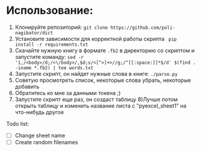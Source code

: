 # Использование:
1) Клонируйте репозиторий:
```git clone https://github.com/poli-nagibator/dict```
2) Установите зависимости для корректной работы скрипта
``` pip install -r requirements.txt```
3) Скачайте нужную книгу в формате ```.fb2``` в директорию со скриптом и запустите команду:
```sed -r '1,/<body>/d;/<\/body>/,$d;s/<[^>]+>//g;/^[[:space:]]*$/d' $(find . -iname *.fb2) | tee words.txt```
4) Запустите скрипт, он найдет нужные слова в книге:
```./parse.py```
5) Советую просмотреть список, некоторые слова убрать, некоторые добавить
6) Обратитесь ко мне за данными токена ;)
7) Запустите скрипт еще раз, он создаст таблицу
8)Лучше потом открыть таблицу и изменить название листа с "pyexcel_sheet1" на что-нибудь другое

Todo list:
- [ ] Change sheet name 
- [ ] Create random filenames
